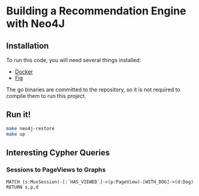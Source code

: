 Building a Recommendation Engine with Neo4J
===========================================

## Installation
To run this code, you will need several things installed:
- [Docker](https://www.docker.com/)
- [Fig](http://www.fig.sh/)

The go binaries are committed to the repository, so it is not required to compile them to run this project.

## Run it!
```bash
make neo4j-restore
make up
```


## Interesting Cypher Queries

### Sessions to PageViews to Graphs

```cypher
MATCH (s:MuxSession)-[:`HAS_VIEWED`]->(p:PageView)-[WITH_DOG]->(d:Dog) RETURN s,p,d
```